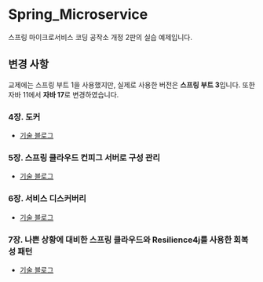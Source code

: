 # Spring_Microservice
스프링 마이크로서비스 코딩 공작소 개정 2판의 실습 예제입니다.

## 변경 사항
교제에는 스프링 부트 1을 사용했지만, 실제로 사용한 버전은 <b>스프링 부트 3</b>입니다. 또한 자바 11에서 <b>자바 17</b>로 변경하였습니다.

### 4장. 도커
- [ 기술 블로그 ](https://blank001.tistory.com/200)

### 5장. 스프링 클라우드 컨피그 서버로 구성 관리
- [ 기술 블로그 ](https://blank001.tistory.com/202)

### 6장. 서비스 디스커버리
- [ 기술 블로그 ](https://blank001.tistory.com/203)

### 7장. 나쁜 상황에 대비한 스프링 클라우드와 Resilience4j를 사용한 회복성 패턴
- [ 기술 블로그 ](https://blank001.tistory.com/205)
